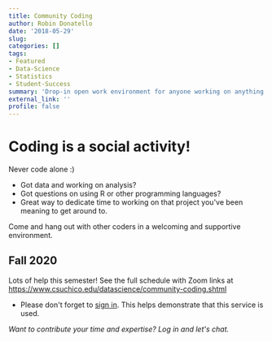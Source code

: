 ```yaml
---
title: Community Coding
author: Robin Donatello
date: '2018-05-29'
slug: 
categories: []
tags:
- Featured
- Data-Science
- Statistics
- Student-Success
summary: 'Drop-in open work environment for anyone working on anything coding or data related. Students, staff, faculty, and the public are welcome. Summer hours now posted.'
external_link: ''
profile: false
---
```


# Coding is a social activity!
Never code alone :)


* Got data and working on analysis? 
* Got questions on using R or other programming languages? 
* Great way to dedicate time to working on that project you've been meaning to get around to. 

Come and hang out with other coders in a welcoming and supportive environment. 

## Fall 2020 

Lots of help this semester! See the full schedule with Zoom links at https://www.csuchico.edu/datascience/community-coding.shtml

* Please don't forget to [sign in](bit.ly/community_coding). This helps demonstrate that this service is used. 


_Want to contribute your time and expertise? Log in and let's chat._

